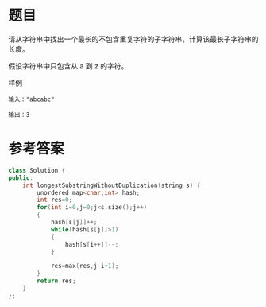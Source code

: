 # 题目
请从字符串中找出一个最长的不包含重复字符的子字符串，计算该最长子字符串的长度。

假设字符串中只包含从 a 到 z 的字符。

样例
```
输入："abcabc"

输出：3
```
# 参考答案
```c++
class Solution {
public:
    int longestSubstringWithoutDuplication(string s) {
        unordered_map<char,int> hash;
        int res=0;
        for(int i=0,j=0;j<s.size();j++)
        {
            hash[s[j]]++;
            while(hash[s[j]]>1)
            {
                hash[s[i++]]--;
            }

            res=max(res,j-i+1);
        }
        return res;
    }
};
